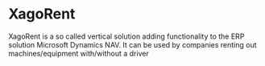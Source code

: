 # XagoRent
XagoRent is a so called vertical solution adding functionality to the ERP solution Microsoft Dynamics NAV. It can be used by companies renting out machines/equipment with/without a driver

